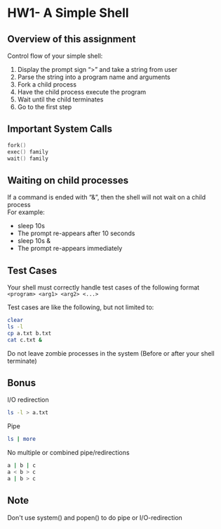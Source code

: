 # HW1- A Simple Shell

## Overview of this assignment

Control flow of your simple shell:
1. Display the prompt sign “>” and take a string from user
2. Parse the string into a program name and arguments
3. Fork a child process
4. Have the child process execute the program
5. Wait until the child terminates
6. Go to the first step

## Important System Calls
```c
fork()
exec() family
wait() family
```
## Waiting on child processes
If a command is ended with “&”, then the shell will not wait on a child process \
For example:
- sleep 10s 
- The prompt re-appears after 10 seconds 
- sleep 10s & 
- The prompt re-appears immediately 

## Test Cases
Your shell must correctly handle test cases of the following format
```<program> <arg1> <arg2> <...> ```

Test cases are like the following, but not limited to:
```bash
clear
ls -l
cp a.txt b.txt
cat c.txt &
```

Do not leave zombie processes in the system (Before or after your shell terminate) 

## Bonus
I/O redirection 
```bash
ls -l > a.txt
```

Pipe
```bash
ls | more
```

No multiple or combined pipe/redirections
```bash
a | b | c
a < b > c
a | b > c
```

## Note
Don't use system() and popen() to do pipe or I/O-redirection
